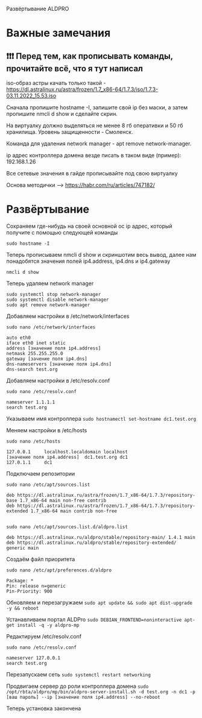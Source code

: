 Развёртывание ALDPRO

# Важные замечания



## ❗❗❗ Перед тем, как прописывать команды, прочитайте всё, что я тут написал

iso-образ астры качать только такой - https://dl.astralinux.ru/astra/frozen/1.7_x86-64/1.7.3/iso/1.7.3-03.11.2022_15.53.iso

Сначала пропишите hostname -I, запишите свой ip без маски, а затем пропишите nmcli d show и сделайте скрин.

На виртуалку должно выделяться не менее 8 гб оперативки и 50 гб хранилища. Уровень защищенности - Смоленск. 

Команда для удаления network manager - apt remove network-manager.

ip адрес контроллера домена везде писать в таком виде (пример): 192.168.1.26

Все сетевые значения в гайде прописывайте под свою виртуалку

Основа методички --> https://habr.com/ru/articles/747182/



# Развёртывание



Сохраняем где-нибудь на своей основной ос ip адрес, который получите с помощью следующей команды

```sudo hostname -I```

Теперь прописываем nmcli d show и скриншотим весь вывод, далее нам понадобятся значения полей ip4.address, ip4.dns и ip4.gateway

```nmcli d show```

Теперь удаляем network manager
```
sudo systemctl stop network-manager
sudo systemctl disable network-manager
sudo apt remove network-manager
```

Добавляем настройки в /etc/network/interfaces

```
sudo nano /etc/network/interfaces

auto eth0
iface eth0 inet static
address [значение поля ip4.address]
netmask 255.255.255.0
gateway [зачение поля ip4.dns]
dns-nameservers [значение поля ip4.dns]
dns-search test.org
```

Добавляем настройки в /etc/resolv.conf
```
sudo nano /etc/resolv.conf

nameserver 1.1.1.1
search test.org
```

Указываем имя контроллера
```sudo hostnamectl set-hostname dc1.test.org```

Меняем настройки в /etc/hosts
```
sudo nano /etc/hosts

127.0.0.1     localhost.localdomain localhost
[значение поля ip4.address]  dc1.test.org dc1
127.0.1.1     dc1
```

Подключаем репозитории
```
sudo nano /etc/apt/sources.list

deb https://dl.astralinux.ru/astra/frozen/1.7_x86-64/1.7.3/repository-base 1.7_x86-64 main non-free contrib
deb https://dl.astralinux.ru/astra/frozen/1.7_x86-64/1.7.3/repository-extended 1.7_x86-64 main contrib non-free


sudo nano /etc/apt/sources.list.d/aldpro.list

deb https://dl.astralinux.ru/aldpro/stable/repository-main/ 1.4.1 main
deb https://dl.astralinux.ru/aldpro/stable/repository-extended/ generic main
```

Создаём файл приоритета 
```
sudo nano /etc/apt/preferences.d/aldpro

Package: *
Pin: release n=generic
Pin-Priority: 900
```

Обновляем и перезагружаем
```sudo apt update && sudo apt dist-upgrade -y && reboot```

Устанавливаем портал ALDPro
```sudo DEBIAN_FRONTEND=noninteractive apt-get install -q -y aldpro-mp```

Редактируем /etc/resolv.conf
```
sudo nano /etc/resolv.conf

nameserver 127.0.0.1
search test.org
```

Перезапускаем сеть
```sudo systemctl restart networking```

Продвигаем сервер до роли контроллера домена
```sudo /opt/rbta/aldpro/mp/bin/aldpro-server-install.sh -d test.org -n dc1 -p [ваш пароль] --ip [значение поля ip4.address] --no-reboot```

Теперь установка закончена
